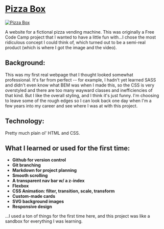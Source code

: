 # [Pizza Box](https://aemann2.github.io/pizza_box/)

<a href="https://aemann2.github.io/pizza_box/" target="_blank"><img src='https://user-images.githubusercontent.com/68879246/117074222-ed160c00-ace7-11eb-8a30-8567139d1d3b.png' alt='Pizza Box'></a>

A website for a fictional pizza vending machine. This was originally a Free Code Camp project that I wanted to have a little fun with...I chose the most ridiculous concept I could think of, which turned out to be a semi-real product (which is where I got the image and the video).

## Background:

This was my first real webpage that I thought looked somewhat professional. It's far from perfect -- for example, I hadn't yet learned SASS and didn't even know what BEM was when I made this, so the CSS is very overstyled and there are too many wayward classes and inefficiencies of that kind. But I like the overall styling, and I think it's just funny. I'm choosing to leave some of the rough edges so I can look back one day when I'm a few years into my career and see where I was at with this project.

## Technology:

Pretty much plain ol' HTML and CSS.

## What I learned or used for the first time:

- **Github for version control**
- **Git branching**
- **Markdown for project planning**
- **Smooth scrolling**
- **A transparent nav bar w/ a z-index**
- **Flexbox**
- **CSS Animation: filter, transition, scale, transform**
- **Custom-made cards**
- **SVG background images**
- **Responsive design**

...I used a ton of things for the first time here, and this project was like a sandbox for everything I was learning.
